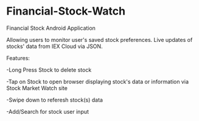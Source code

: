 # Financial-Stock-Watch

Financial Stock Android Application

Allowing users to monitor user's saved stock preferences. Live updates of stocks' data from IEX Cloud via JSON.

Features:

-Long Press Stock to delete stock 

-Tap on Stock to open browser displaying stock's data or information via Stock Market Watch site

-Swipe down to referesh stock(s) data  

-Add/Search for stock user input 
